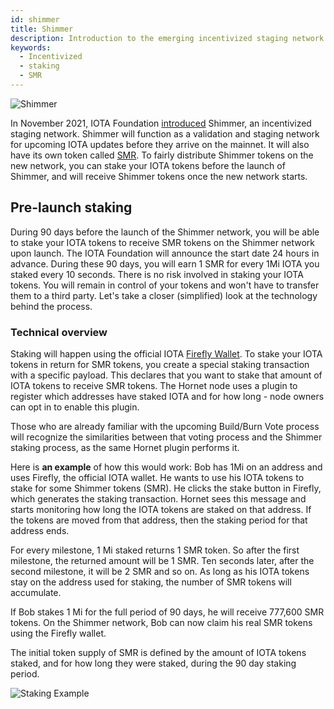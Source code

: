 ```yaml
---
id: shimmer
title: Shimmer
description: Introduction to the emerging incentivized staging network
keywords:
  - Incentivized
  - staking
  - SMR
---
```


![Shimmer](/img/learn/future/shimmer.svg 'Click to see the full-size image.')

In November 2021, IOTA Foundation [introduced](https://blog.iota.org/introducing-iota-staking/) Shimmer, an incentivized staging network. Shimmer will function as a validation and staging network for upcoming IOTA updates before they arrive on the mainnet. It will also have its own token called [SMR](https://shimmer.network/token). To fairly distribute Shimmer tokens on the new network, you can stake your IOTA tokens before the launch of Shimmer, and will receive Shimmer tokens once the new network starts.

## Pre-launch staking

During 90 days before the launch of the Shimmer network, you will be able to stake your IOTA tokens to receive SMR tokens on the Shimmer network upon launch. The IOTA Foundation will announce the start date 24 hours in advance. During these 90 days, you will earn 1 SMR for every 1Mi IOTA you staked every 10 seconds. There is no risk involved in staking your IOTA tokens. You will remain in control of your tokens and won't have to transfer them to a third party. Let's take a closer (simplified) look at the technology behind the process.

### Technical overview

Staking will happen using the official IOTA [Firefly Wallet](https://firefly.iota.org/). To stake your IOTA tokens in return for SMR tokens, you create a special staking transaction with a specific payload. This declares that you want to stake that amount of IOTA tokens to receive SMR tokens. The Hornet node uses a plugin to register which addresses have staked IOTA and for how long - node owners can opt in to enable this plugin.

Those who are already familiar with the upcoming Build/Burn Vote process will recognize the similarities between that voting process and the Shimmer staking process, as the same Hornet plugin performs it.

Here is **an example** of how this would work: Bob has 1Mi on an address and uses Firefly, the official IOTA wallet. He wants to use his IOTA tokens to stake for some Shimmer tokens (SMR). He clicks the stake button in Firefly, which generates the staking transaction. Hornet sees this message and starts monitoring how long the IOTA tokens are staked on that address. If the tokens are moved from that address, then the staking period for that address ends.

For every milestone, 1 Mi staked returns 1 SMR token. So after the first milestone, the returned amount will be 1 SMR. Ten seconds later, after the second milestone, it will be 2 SMR and so on. As long as his IOTA tokens stay on the address used for staking, the number of SMR tokens will accumulate.

If Bob stakes 1 Mi for the full period of 90 days, he will receive 777,600 SMR tokens. On the Shimmer network, Bob can now claim his real SMR tokens using the Firefly wallet.

The initial token supply of SMR is defined by the amount of IOTA tokens staked, and for how long they were staked, during the 90 day staking period.

![Staking Example](/img/learn/future/staking_example.svg 'Click to see the full-size image.')


